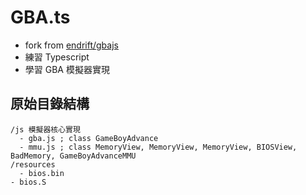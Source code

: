 GBA.ts
======

* fork from [endrift/gbajs](https://github.com/endrift/gbajs)
* 練習 Typescript
* 學習 GBA 模擬器實現

## 原始目錄結構

```
/js 模擬器核心實現
  - gba.js ; class GameBoyAdvance
  - mmu.js ; class MemoryView, MemoryView, MemoryView, BIOSView, BadMemory, GameBoyAdvanceMMU
/resources
  - bios.bin
- bios.S
```
